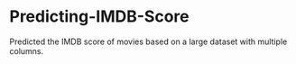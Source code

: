 # Predicting-IMDB-Score
Predicted the IMDB score of movies based on a large dataset with multiple columns.
